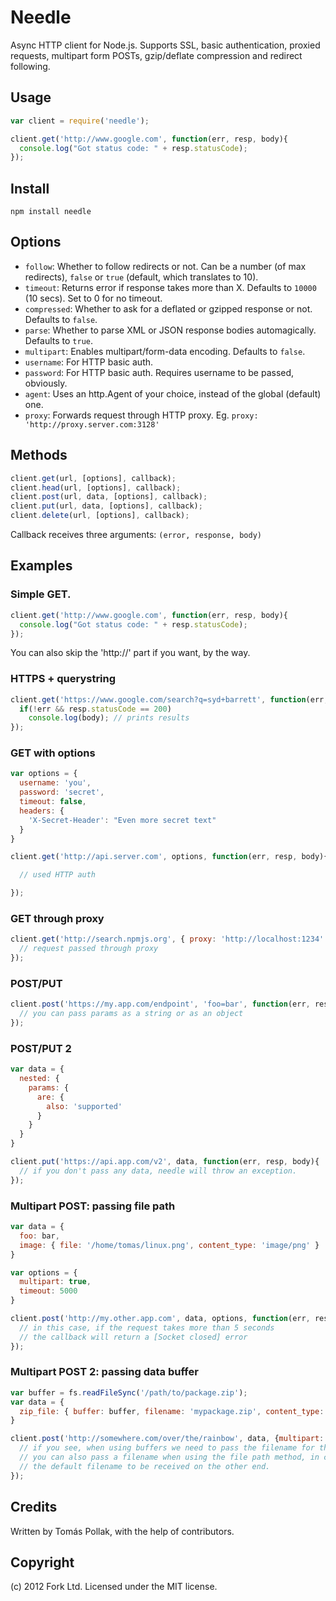Needle
======

Async HTTP client for Node.js. Supports SSL, basic authentication, proxied
requests, multipart form POSTs, gzip/deflate compression and redirect following.

Usage
-----

``` js
var client = require('needle');

client.get('http://www.google.com', function(err, resp, body){
  console.log("Got status code: " + resp.statusCode);
});
```

Install
-----

```
npm install needle
```

Options
------

 - `follow`: Whether to follow redirects or not. Can be a number (of max redirects), `false` or `true` (default, which translates to 10).
 - `timeout`: Returns error if response takes more than X. Defaults to `10000` (10 secs). Set to 0 for no timeout.
 - `compressed`: Whether to ask for a deflated or gzipped response or not. Defaults to `false`.
 - `parse`: Whether to parse XML or JSON response bodies automagically. Defaults to `true`.
 - `multipart`: Enables multipart/form-data encoding. Defaults to `false`.
 - `username`: For HTTP basic auth.
 - `password`: For HTTP basic auth. Requires username to be passed, obviously.
 - `agent`: Uses an http.Agent of your choice, instead of the global (default) one.
 - `proxy`: Forwards request through HTTP proxy. Eg. `proxy: 'http://proxy.server.com:3128'`

Methods
-------

``` js
client.get(url, [options], callback);
client.head(url, [options], callback);
client.post(url, data, [options], callback);
client.put(url, data, [options], callback);
client.delete(url, [options], callback);
```
Callback receives three arguments: `(error, response, body)`

Examples
--------

### Simple GET.

``` js
client.get('http://www.google.com', function(err, resp, body){
  console.log("Got status code: " + resp.statusCode);
});
```
You can also skip the 'http://' part if you want, by the way.

### HTTPS + querystring

``` js
client.get('https://www.google.com/search?q=syd+barrett', function(err, resp, body){
  if(!err && resp.statusCode == 200)
    console.log(body); // prints results
});
```

### GET with options

``` js
var options = {
  username: 'you',
  password: 'secret',
  timeout: false,
  headers: {
    'X-Secret-Header': "Even more secret text"
  }
}

client.get('http://api.server.com', options, function(err, resp, body){

  // used HTTP auth

});
```

### GET through proxy

``` js
client.get('http://search.npmjs.org', { proxy: 'http://localhost:1234' }, function(err, resp, body){
  // request passed through proxy
});
```

### POST/PUT

``` js
client.post('https://my.app.com/endpoint', 'foo=bar', function(err, resp, body){
  // you can pass params as a string or as an object
});
```

### POST/PUT 2

``` js
var data = {
  nested: {
    params: {
      are: {
        also: 'supported'
      }
    }
  }
}

client.put('https://api.app.com/v2', data, function(err, resp, body){
  // if you don't pass any data, needle will throw an exception.
});
```

### Multipart POST: passing file path

``` js
var data = {
  foo: bar,
  image: { file: '/home/tomas/linux.png', content_type: 'image/png' }
}

var options = {
  multipart: true,
  timeout: 5000
}

client.post('http://my.other.app.com', data, options, function(err, resp, body){
  // in this case, if the request takes more than 5 seconds
  // the callback will return a [Socket closed] error
});
```

### Multipart POST 2: passing data buffer

``` js
var buffer = fs.readFileSync('/path/to/package.zip');
var data = {
  zip_file: { buffer: buffer, filename: 'mypackage.zip', content_type: 'application/octet-stream' },
}

client.post('http://somewhere.com/over/the/rainbow', data, {multipart: true}, function(err, resp, body){
  // if you see, when using buffers we need to pass the filename for the multipart body.
  // you can also pass a filename when using the file path method, in case you want to override
  // the default filename to be received on the other end.
});
```

Credits
-------

Written by Tomás Pollak, with the help of contributors.

Copyright
-----

(c) 2012 Fork Ltd. Licensed under the MIT license.
